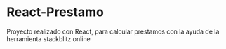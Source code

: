 # React-Prestamo
Proyecto realizado con React, para calcular prestamos con la ayuda de la herramienta stackblitz online
